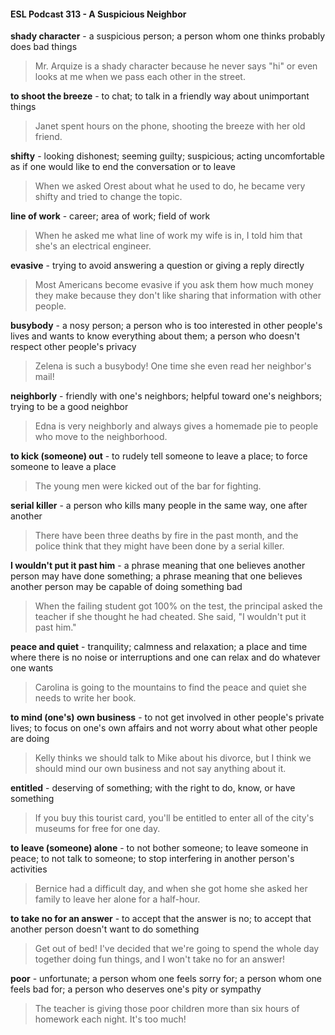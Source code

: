 #### ESL Podcast 313 - A Suspicious Neighbor

**shady character** - a suspicious person; a person whom one thinks probably
does bad things

> Mr. Arquize is a shady character because he never says "hi" or even looks at
me when we pass each other in the street.

**to shoot the breeze** - to chat; to talk in a friendly way about unimportant things

> Janet spent hours on the phone, shooting the breeze with her old friend.

**shifty** - looking dishonest; seeming guilty; suspicious; acting uncomfortable as if
one would like to end the conversation or to leave

> When we asked Orest about what he used to do, he became very shifty and
tried to change the topic.

**line of work** - career; area of work; field of work

> When he asked me what line of work my wife is in, I told him that she's an
electrical engineer.

**evasive** - trying to avoid answering a question or giving a reply directly

> Most Americans become evasive if you ask them how much money they make
because they don't like sharing that information with other people.

**busybody** - a nosy person; a person who is too interested in other people's lives
and wants to know everything about them; a person who doesn't respect other
people's privacy

> Zelena is such a busybody! One time she even read her neighbor's mail!

**neighborly** - friendly with one's neighbors; helpful toward one's neighbors; trying
to be a good neighbor

> Edna is very neighborly and always gives a homemade pie to people who move
to the neighborhood.

**to kick (someone) out** - to rudely tell someone to leave a place; to force
someone to leave a place

> The young men were kicked out of the bar for fighting.

**serial killer** - a person who kills many people in the same way, one after another

> There have been three deaths by fire in the past month, and the police think
that they might have been done by a serial killer.

**I wouldn't put it past him** - a phrase meaning that one believes another person
may have done something; a phrase meaning that one believes another person
may be capable of doing something bad

> When the failing student got 100% on the test, the principal asked the teacher if
she thought he had cheated. She said, "I wouldn't put it past him."

**peace and quiet** - tranquility; calmness and relaxation; a place and time where
there is no noise or interruptions and one can relax and do whatever one wants

> Carolina is going to the mountains to find the peace and quiet she needs to
write her book.

**to mind (one's) own business** - to not get involved in other people's private
lives; to focus on one's own affairs and not worry about what other people are
doing

> Kelly thinks we should talk to Mike about his divorce, but I think we should mind
our own business and not say anything about it.

**entitled** - deserving of something; with the right to do, know, or have something

> If you buy this tourist card, you'll be entitled to enter all of the city's museums
for free for one day.

**to leave (someone) alone** - to not bother someone; to leave someone in peace;
to not talk to someone; to stop interfering in another person's activities

> Bernice had a difficult day, and when she got home she asked her family to
leave her alone for a half-hour.

**to take no for an answer** - to accept that the answer is no; to accept that
another person doesn't want to do something

> Get out of bed! I've decided that we're going to spend the whole day together
doing fun things, and I won't take no for an answer!

**poor** - unfortunate; a person whom one feels sorry for; a person whom one feels
bad for; a person who deserves one's pity or sympathy

> The teacher is giving those poor children more than six hours of homework
each night. It's too much!

